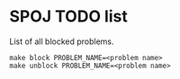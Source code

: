 # SPOJ TODO list 
List of all blocked problems.
```
make block PROBLEM_NAME=<problem name>
make unblock PROBLEM_NAME=<problem name>
```
